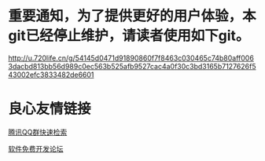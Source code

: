 # 重要通知，为了提供更好的用户体验，本git已经停止维护，请读者使用如下git。

http://u.720life.cn/g/54145d0471d91890860f7f8463c030465c74b80aff0063dacbd813bb56d989c0ec563b525afb9527cac4a0f30c3bd3165b7127626f543002efc3833482de6601 



 # 良心友情链接

[腾讯QQ群快速检索](http://u.720life.cn/s/8cf73f7c)

[软件免费开发论坛](http://u.720life.cn/s/bbb01dc0)